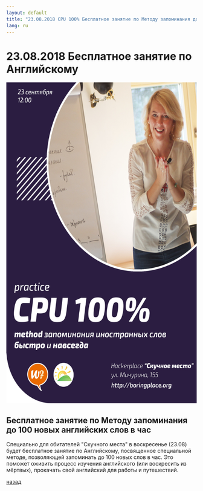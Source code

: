 ```yaml
---
layout: default
title: "23.08.2018 CPU 100% Бесплатное занятие по Методу запоминания до 100 новых английских слов в час"
lang: ru
---
```


# [](#header-1) 23.08.2018 Бесплатное занятие по Английскому

<img src="/assets/images/evet-eng-cpu100.png" width="600" height="849">

## Бесплатное занятие по Методу запоминания до 100 новых английских слов в час

Специально для обитателей "Скучного места" в воскресенье (23.08) будет бесплатное занятие по Английскому, 
посвященное специальной методе, позволяющей запоминать до 100 новых слов в час. 
Это поможет оживить процесс изучения английского (или воскресить из мёртвых), прокачать свой английский для работы и путешествий.

[назад](../events/)
